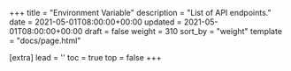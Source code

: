 +++
title = "Environment Variable"
description = "List of API endpoints."
date = 2021-05-01T08:00:00+00:00
updated = 2021-05-01T08:00:00+00:00
draft = false
weight = 310
sort_by = "weight"
template = "docs/page.html"

[extra]
lead = ''
toc = true
top = false
+++
